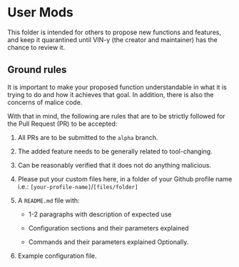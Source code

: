 # User Mods

This folder is intended for others to propose new functions and features, and keep it quarantined until VIN-y (the creator and maintainer) has the chance to review it.

## Ground rules

It is important to make your proposed function understandable in what it is trying to do and how it achieves that goal. In addition, there is also the concerns of malice code.

With that in mind, the following are rules that are to be strictly followed for the Pull Request (PR) to be accepted:

1. All PRs are to be submitted to the `alpha` branch.

2. The added feature needs to be generally related to tool-changing.

3. Can be reasonably verified that it does not do anything malicious.

4. Please put your custom files here, in a folder of your Github profile name i.e.: `[your-profile-name]`/`[files/folder]`

5. A `README.md` file with:
   
   + 1-2 paragraphs with description of expected use
   
   + Configuration sections and their parameters explained
   
   + Commands and their parameters explained Optionally. 

6. Example configuration file.
